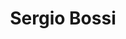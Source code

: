 ---
title: "Sergio Bossi"
url: /saint-germain-en-laye/sergio-bossi-rue-andre-bonnenfant/
shop: Friseur
---